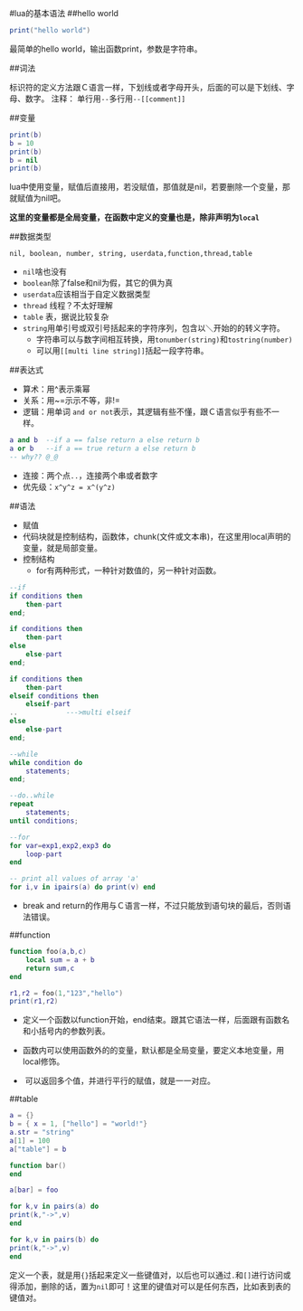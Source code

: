 #lua的基本语法
##hello world
```lua
print("hello world")
```
最简单的hello world，输出函数print，参数是字符串。

##词法

标识符的定义方法跟Ｃ语言一样，下划线或者字母开头，后面的可以是下划线、字母、数字。
注释： 单行用`--`多行用`--[[comment]]`

##变量

```lua
print(b)
b = 10
print(b)
b = nil
print(b)
```

lua中使用变量，赋值后直接用，若没赋值，那值就是nil，若要删除一个变量，那就赋值为nil吧。

**这里的变量都是全局变量，在函数中定义的变量也是，除非声明为`local`**

##数据类型

`nil, boolean, number, string, userdata,function,thread,table`

* `nil`啥也没有
* `boolean`除了false和nil为假，其它的俱为真
* `userdata`应该相当于自定义数据类型
* `thread` 线程？不太好理解
* `table`  表，据说比较复杂
* `string`用单引号或双引号括起来的字符序列，包含以＼开始的的转义字符。
	* 字符串可以与数字间相互转换，用`tonumber(string)`和`tostring(number)`
	* 可以用`[[multi line string]]`括起一段字符串。
	
##表达式

* 算术：用^表示乘幂
* 关系：用~=示示不等，非!=
* 逻辑：用单词 `and or not`表示，其逻辑有些不懂，跟Ｃ语言似乎有些不一样。

```lua
a and b  --if a == false return a else return b
a or b   --if a == true return a else return b
-- why?? @_@
``` 
* 连接：两个点`..`，连接两个串或者数字
* 优先级：`x^y^z = x^(y^z)`

##语法
* 赋值
* 代码块就是控制结构，函数体，chunk(文件或文本串)，在这里用local声明的变量，就是局部变量。
* 控制结构
	* for有两种形式，一种针对数值的，另一种针对函数。
	
```lua
--if
if conditions then
    then-part
end;

if conditions then
    then-part
else
    else-part
end;

if conditions then
    then-part
elseif conditions then
    elseif-part
..            --->multi elseif
else
    else-part
end;

--while
while condition do
    statements;
end;

--do..while
repeat
    statements;
until conditions;

--for
for var=exp1,exp2,exp3 do
    loop-part
end

-- print all values of array 'a'
for i,v in ipairs(a) do print(v) end
``` 

* break and return的作用与Ｃ语言一样，不过只能放到语句块的最后，否则语法错误。

##function

```lua
function foo(a,b,c)
    local sum = a + b
    return sum,c
end

r1,r2 = foo(1,"123","hello")
print(r1,r2)
```

- 定义一个函数以function开始，end结束。跟其它语法一样，后面跟有函数名和小括号内的参数列表。

- 函数内可以使用函数外的的变量，默认都是全局变量，要定义本地变量，用local修饰。

-  可以返回多个值，并进行平行的赋值，就是一一对应。

##table

```lua
a = {}
b = { x = 1, ["hello"] = "world!"}
a.str = "string"
a[1] = 100
a["table"] = b

function bar()
end

a[bar] = foo

for k,v in pairs(a) do
print(k,"->",v)
end

for k,v in pairs(b) do
print(k,"->",v)
end
```
定义一个表，就是用`{}`括起来定义一些键值对，以后也可以通过`.`和`[]`进行访问或得添加，删除的话，置为`nil`即可！这里的键值对可以是任何东西，比如表到表的键值对。
